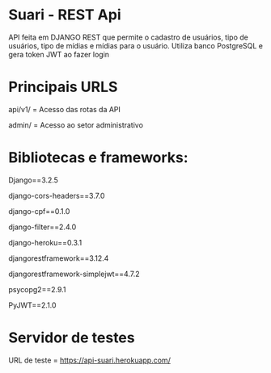 # Suari - REST Api

API feita em DJANGO REST que permite o cadastro de usuários, tipo de usuários, tipo de mídias e mídias para o usuário.
Utiliza banco PostgreSQL e gera token JWT ao fazer login

# Principais URLS
api/v1/  = Acesso das rotas da API

admin/ = Acesso ao setor administrativo

# Bibliotecas e frameworks:

Django==3.2.5

django-cors-headers==3.7.0

django-cpf==0.1.0

django-filter==2.4.0

django-heroku==0.3.1

djangorestframework==3.12.4

djangorestframework-simplejwt==4.7.2

psycopg2==2.9.1

PyJWT==2.1.0

# Servidor de testes
URL de teste = https://api-suari.herokuapp.com/
